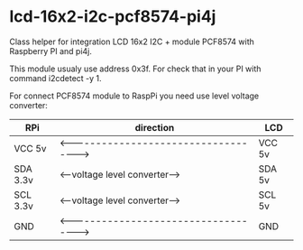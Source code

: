 # lcd-16x2-i2c-pcf8574-pi4j
Class helper for integration LCD 16x2 I2C + module PCF8574 with Raspberry PI and pi4j. 

This module usualy use address 0x3f. For check that in your PI with command i2cdetect -y 1.

For connect PCF8574 module to RaspPi you need use level voltage converter:

RPi|direction|LCD
---------|------------------|--------
VCC 5v   | <----------------------------------->  | VCC 5v
SDA 3.3v | <--voltage level converter-->  | SDA 5v
SCL 3.3v | <--voltage level converter-->  | SCL 5v
GND      | <----------------------------------->  | GND
